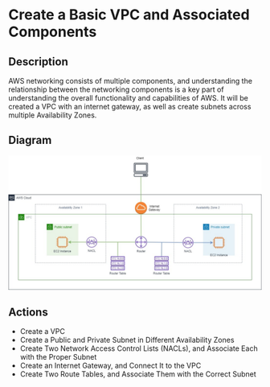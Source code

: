 # Create a Basic VPC and Associated Components

## Description
AWS networking consists of multiple components, and understanding the relationship between the networking components is a key part of understanding the overall functionality and capabilities of AWS. It will be created a VPC with an internet gateway, as well as create subnets across multiple Availability Zones.

## Diagram
![diagram](./documentation/diagram.jpg "diagram")

## Actions
* Create a VPC
* Create a Public and Private Subnet in Different Availability Zones
* Create Two Network Access Control Lists (NACLs), and Associate Each with the Proper Subnet
* Create an Internet Gateway, and Connect It to the VPC
* Create Two Route Tables, and Associate Them with the Correct Subnet